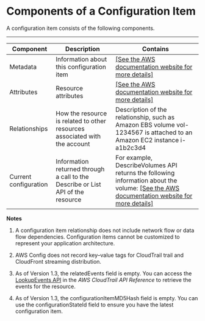 # Components of a Configuration Item<a name="config-item-table"></a>

A configuration item consists of the following components\.


****  

| Component | Description | Contains | 
| --- | --- | --- | 
| Metadata | Information about this configuration item | [\[See the AWS documentation website for more details\]](http://docs.aws.amazon.com/config/latest/developerguide/config-item-table.html) | 
| Attributes | Resource attributes | [\[See the AWS documentation website for more details\]](http://docs.aws.amazon.com/config/latest/developerguide/config-item-table.html) | 
| Relationships | How the resource is related to other resources associated with the account | Description of the relationship, such as Amazon EBS volume vol\-1234567 is attached to an Amazon EC2 instance i\-a1b2c3d4 | 
| Current configuration | Information returned through a call to the Describe or List API of the resource | For example, DescribeVolumes API returns the following information about the volume: [\[See the AWS documentation website for more details\]](http://docs.aws.amazon.com/config/latest/developerguide/config-item-table.html) | 

**Notes**

1. A configuration item relationship does not include network flow or data flow dependencies\. Configuration items cannot be customized to represent your application architecture\. 

1. AWS Config does not record key–value tags for CloudTrail trail and CloudFront streaming distribution\.

1. As of Version 1\.3, the relatedEvents field is empty\. You can access the [LookupEvents API](https://docs.aws.amazon.com/awscloudtrail/latest/APIReference/API_LookupEvents.html) in the *AWS CloudTrail API Reference* to retrieve the events for the resource\.

1. As of Version 1\.3, the configurationItemMD5Hash field is empty\. You can use the configurationStateId field to ensure you have the latest configuration item\.